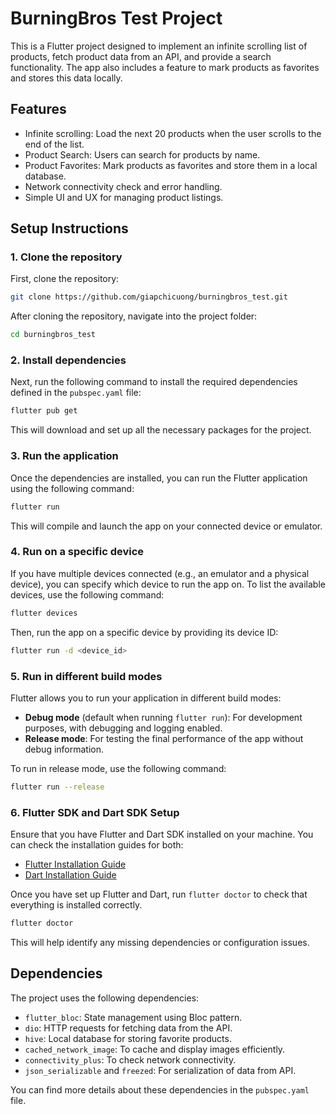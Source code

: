 # BurningBros Test Project

This is a Flutter project designed to implement an infinite scrolling list of products, fetch product data from an API, and provide a search functionality. The app also includes a feature to mark products as favorites and stores this data locally.

## Features

- Infinite scrolling: Load the next 20 products when the user scrolls to the end of the list.
- Product Search: Users can search for products by name.
- Product Favorites: Mark products as favorites and store them in a local database.
- Network connectivity check and error handling.
- Simple UI and UX for managing product listings.

## Setup Instructions

### 1. Clone the repository

First, clone the repository:

```bash
git clone https://github.com/giapchicuong/burningbros_test.git
```

After cloning the repository, navigate into the project folder:

```bash
cd burningbros_test
```

### 2. Install dependencies

Next, run the following command to install the required dependencies defined in the `pubspec.yaml` file:

```bash
flutter pub get
```

This will download and set up all the necessary packages for the project.

### 3. Run the application

Once the dependencies are installed, you can run the Flutter application using the following command:

```bash
flutter run
```
This will compile and launch the app on your connected device or emulator.

### 4. **Run on a specific device**

If you have multiple devices connected (e.g., an emulator and a physical device), you can specify which device to run the app on. To list the available devices, use the following command:

```bash
flutter devices
```

Then, run the app on a specific device by providing its device ID:

```bash
flutter run -d <device_id>
```

### 5. **Run in different build modes**

Flutter allows you to run your application in different build modes:

- **Debug mode** (default when running `flutter run`): For development purposes, with debugging and logging enabled.
- **Release mode**: For testing the final performance of the app without debug information.

To run in release mode, use the following command:

```bash
flutter run --release
```

### 6. **Flutter SDK and Dart SDK Setup**

Ensure that you have Flutter and Dart SDK installed on your machine. You can check the installation guides for both:

- [Flutter Installation Guide](https://flutter.dev/docs/get-started/install)
- [Dart Installation Guide](https://dart.dev/get-dart)

Once you have set up Flutter and Dart, run `flutter doctor` to check that everything is installed correctly.

```bash
flutter doctor
```

This will help identify any missing dependencies or configuration issues.

## Dependencies

The project uses the following dependencies:

- `flutter_bloc`: State management using Bloc pattern.
- `dio`: HTTP requests for fetching data from the API.
- `hive`: Local database for storing favorite products.
- `cached_network_image`: To cache and display images efficiently.
- `connectivity_plus`: To check network connectivity.
- `json_serializable` and `freezed`: For serialization of data from API.

You can find more details about these dependencies in the `pubspec.yaml` file.
